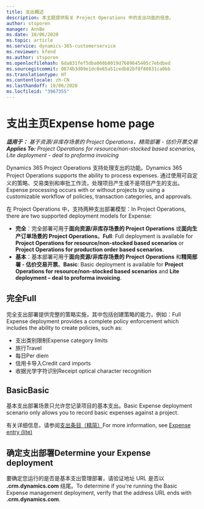 ```yaml
---
title: 支出概述
description: 本主题提供有关 Project Operations 中的支出功能的信息。
author: stsporen
manager: AnnBe
ms.date: 10/06/2020
ms.topic: article
ms.service: dynamics-365-customerservice
ms.reviewer: kfend
ms.author: stsporen
ms.openlocfilehash: 6da831fef5dba060b8019d7689645405c7ebdbed
ms.sourcegitcommit: 0874b3d89e1dc0e65a51cedb82bf8f80831ca0bb
ms.translationtype: HT
ms.contentlocale: zh-CN
ms.lasthandoff: 10/06/2020
ms.locfileid: "3967355"
---
```

# <a name="expense-home-page"></a><span data-ttu-id="23021-103">支出主页</span><span class="sxs-lookup"><span data-stu-id="23021-103">Expense home page</span></span>

<span data-ttu-id="23021-104">_**适用于：** 基于资源/非库存场景的 Project Operations，精简部署 - 估价开票交易_</span><span class="sxs-lookup"><span data-stu-id="23021-104">_**Applies To:** Project Operations for resource/non-stocked based scenarios, Lite deployment - deal to proforma invoicing_</span></span>


<span data-ttu-id="23021-105">Dynamics 365 Project Operations 支持处理支出的功能。</span><span class="sxs-lookup"><span data-stu-id="23021-105">Dynamics 365 Project Operations supports the ability to process expenses.</span></span> <span data-ttu-id="23021-106">通过使用可自定义的策略、交易类别和审批工作流，处理项目产生或不是项目产生的支出。</span><span class="sxs-lookup"><span data-stu-id="23021-106">Expense processing occurs with or without projects by using a customizable workflow of policies, transaction categories, and approvals.</span></span>

<span data-ttu-id="23021-107">在 Project Operations 中，支持两种支出部署模型：</span><span class="sxs-lookup"><span data-stu-id="23021-107">In Project Operations, there are two supported deployment models for Expense:</span></span> 

- <span data-ttu-id="23021-108">**完全**：完全部署可用于**面向资源/非库存场景的 Project Operations** 或**面向生产订单场景的 Project Operations**。</span><span class="sxs-lookup"><span data-stu-id="23021-108">**Full**: Full deployment is available for **Project Operations for resource/non-stocked based scenarios** or **Project Operations for production order based scenarios**.</span></span>
- <span data-ttu-id="23021-109">**基本**：基本部署可用于**面向资源/非库存场景的 Project Operations** 和**精简部署 - 估价交易开票**。</span><span class="sxs-lookup"><span data-stu-id="23021-109">**Basic**: Basic deployment is available for **Project Operations for resource/non-stocked based scenarios** and **Lite deployment – deal to proforma invoicing**.</span></span>

## <a name="full"></a><span data-ttu-id="23021-110">完全</span><span class="sxs-lookup"><span data-stu-id="23021-110">Full</span></span> 
<span data-ttu-id="23021-111">完全支出部署提供完整的策略实施，其中包括创建策略的能力，例如：</span><span class="sxs-lookup"><span data-stu-id="23021-111">Full Expense deployment provides a complete policy enforcement which includes the ability to create policies, such as:</span></span>

  - <span data-ttu-id="23021-112">支出类别限制</span><span class="sxs-lookup"><span data-stu-id="23021-112">Expense category limits</span></span>
  - <span data-ttu-id="23021-113">旅行</span><span class="sxs-lookup"><span data-stu-id="23021-113">Travel</span></span>
  - <span data-ttu-id="23021-114">每日</span><span class="sxs-lookup"><span data-stu-id="23021-114">Per diem</span></span>
  - <span data-ttu-id="23021-115">信用卡导入</span><span class="sxs-lookup"><span data-stu-id="23021-115">Credit card imports</span></span>
  - <span data-ttu-id="23021-116">收据光学字符识别</span><span class="sxs-lookup"><span data-stu-id="23021-116">Receipt optical character recognition</span></span>

## <a name="basic"></a><span data-ttu-id="23021-117">Basic</span><span class="sxs-lookup"><span data-stu-id="23021-117">Basic</span></span> 
<span data-ttu-id="23021-118">基本支出部署场景只允许您记录项目的基本支出。</span><span class="sxs-lookup"><span data-stu-id="23021-118">Basic Expense deployment scenario only allows you to record basic expenses against a project.</span></span> 

<span data-ttu-id="23021-119">有关详细信息，请参阅[支出条目（精简）](basic-expense.md)</span><span class="sxs-lookup"><span data-stu-id="23021-119">For more information, see [Expense entry (lite)](basic-expense.md)</span></span>

## <a name="determine-your-expense-deployment"></a><span data-ttu-id="23021-120">确定支出部署</span><span class="sxs-lookup"><span data-stu-id="23021-120">Determine your Expense deployment</span></span>
<span data-ttu-id="23021-121">要确定您运行的是否是基本支出管理部署，请验证地址 URL 是否以 **.crm.dynamics.com** 结尾。</span><span class="sxs-lookup"><span data-stu-id="23021-121">To determine if you're running the Basic Expense management deployment, verify that the address URL ends with **.crm.dynamics.com**.</span></span> 
